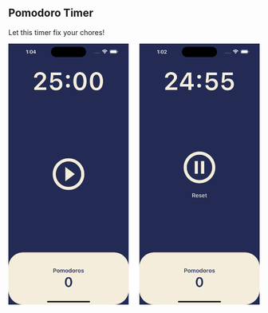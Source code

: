 ## Pomodoro Timer

Let this timer fix your chores!

<img align="center" src="./ya.png" width="700px" />
